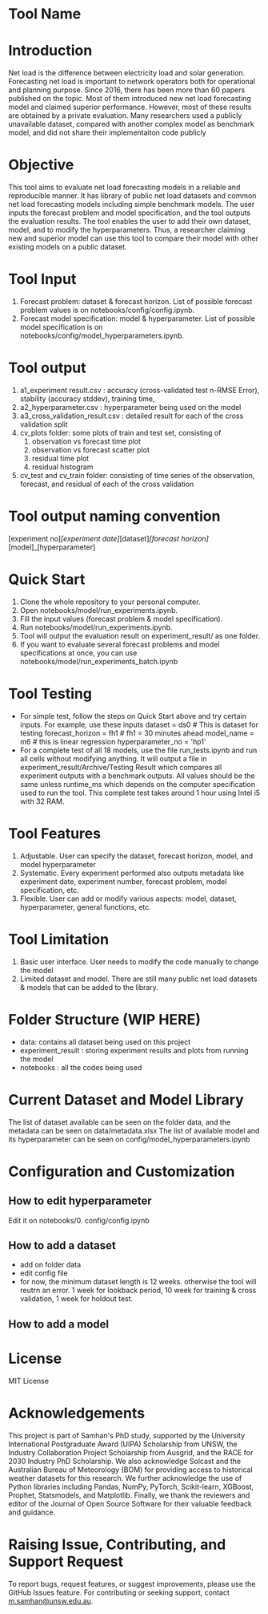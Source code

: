 # Tool Name

# Introduction
Net load is the difference between electricity load and solar generation. Forecasting net load is important to network operators both for operational and planning purpose. Since 2016, there has been more than 60 papers published on the topic. Most of them introduced new net load forecasting model and claimed superior performance. However, most of these results are obtained by a private evaluation. Many researchers used a publicly unavailable dataset, compared with another complex model as benchmark model, and did not share their implementaiton code publicly

# Objective
This tool aims to evaluate net load forecasting models in a reliable and reproducible manner. It has library of public net load datasets and common net load forecasting models including simple benchmark models. The user inputs the forecast problem and model specification, and the tool outputs the evaluation results. The tool enables the user to add their own dataset, model, and to modify the hyperparameters. Thus, a researcher claiming new and superior model can use this tool to compare their model with other existing models on a public dataset.

# Tool Input
1. Forecast problem: dataset & forecast horizon. List of possible forecast problem values is on notebooks/config/config.ipynb. 
2. Forecast model specification: model & hyperparameter. List of possible model specification is on notebooks/config/model_hyperparameters.ipynb.

# Tool output
1. a1_experiment result.csv : accuracy (cross-validated test n-RMSE Error), stability (accuracy stddev), training time,
2. a2_hyperparameter.csv : hyperparameter being used on the model
3. a3_cross_validation_result.csv : detailed result for each of the cross validation split
4. cv_plots folder: some plots of train and test set, consisting of
   1. observation vs forecast time plot
   2. observation vs forecast scatter plot
   3. residual time plot
   4. residual histogram
5. cv_test and cv_train folder: consisting of time series of the observation, forecast, and residual of each of the cross validation

# Tool output naming convention
[experiment no]_[experiment date]_[dataset]_[forecast horizon]_[model]_[hyperparameter]

# Quick Start
1. Clone the whole repository to your personal computer.
2. Open notebooks/model/run_experiments.ipynb.
3. Fill the input values (forecast problem & model specification). 
4. Run notebooks/model/run_experiments.ipynb.
5. Tool will output the evaluation result on experiment_result/ as one folder. 
6. If you want to evaluate several forecast problems and model specifications at once, you can use notebooks/model/run_experiments_batch.ipynb

# Tool Testing
- For simple test, follow the steps on Quick Start above and try certain inputs. For example, use these inputs
dataset = ds0 # This is dataset for testing
forecast_horizon = fh1 # fh1 = 30 minutes ahead
model_name = m6 # this is linear regression
hyperparameter_no = 'hp1'
- For a complete test of all 18 models, use the file run_tests.ipynb and run all cells without modifying anything. It will output a file in experiment_result/Archive/Testing Result which compares all experiment outputs with a benchmark outputs. All values should be the same unless runtime_ms which depends on the computer specification used to run the tool. This complete test takes around 1 hour using Intel i5 with 32 RAM. 

# Tool Features
1. Adjustable. User can specify the dataset, forecast horizon, model, and model hyperparameter
2. Systematic. Every experiment performed also outputs metadata like experiment date, experiment number, forecast problem, model specification, etc.
3. Flexible. User can add or modify various aspects: model, dataset, hyperparameter, general functions, etc.

# Tool Limitation
1. Basic user interface. User needs to modify the code manually to change the model
2. Limited dataset and model. There are still many public net load datasets & models that can be added to the library.

# Folder Structure (WIP HERE)
- data: contains all dataset being used on this project
- experiment_result : storing experiment results and plots from running the model
- notebooks : all the codes being used

# Current Dataset and Model Library
The list of dataset available can be seen on the folder data, and the metadata can be seen on data/metadata.xlsx
The list of available model and its hyperparameter can be seen on config/model_hyperparameters.ipynb

# Configuration and Customization
## How to edit hyperparameter
Edit it on notebooks/0. config/config.ipynb

## How to add a dataset
- add on folder data
- edit config file
- for now, the minimum dataset length is 12 weeks. otherwise the tool will reutrn an error. 1 week for lookback period, 10 week for training & cross validation, 1 week for holdout test. 

## How to add a model

# License
MIT License

# Acknowledgements
This project is part of Samhan's PhD study, supported by the University International Postgraduate Award (UIPA) Scholarship from UNSW, the Industry Collaboration Project Scholarship from Ausgrid, and the RACE for 2030 Industry PhD Scholarship. We also acknowledge Solcast and the Australian Bureau of Meteorology (BOM) for providing access to historical weather datasets for this research. We further acknowledge the use of Python libraries including Pandas, NumPy, PyTorch, Scikit-learn, XGBoost, Prophet, Statsmodels, and Matplotlib. Finally, we thank the reviewers and editor of the Journal of Open Source Software for their valuable feedback and guidance.

# Raising Issue, Contributing, and Support Request
To report bugs, request features, or suggest improvements, please use the GitHub Issues feature. For contributing or seeking support, contact m.samhan@unsw.edu.au.